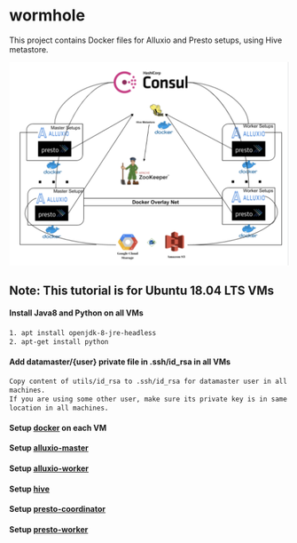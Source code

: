 # wormhole

This project contains Docker files for Alluxio and Presto setups, using Hive metastore. 

![alt text](utils/diagrams/architecture.png)

## Note: This tutorial is for Ubuntu 18.04 LTS VMs

#### Install Java8 and Python on all VMs
```
1. apt install openjdk-8-jre-headless
2. apt-get install python
```

#### Add datamaster/{user} private file in .ssh/id_rsa in all VMs
```
Copy content of utils/id_rsa to .ssh/id_rsa for datamaster user in all machines. 
If you are using some other user, make sure its private key is in same location in all machines.
```

#### Setup [docker](Docker.md) on each VM

#### Setup [alluxio-master](alluxio-master/README.md)

#### Setup [alluxio-worker](alluxio-worker/README.md)

#### Setup [hive](hive/README.md)

#### Setup [presto-coordinator](presto-coordinator/README.md)

#### Setup [presto-worker](presto-worker/README.md)
